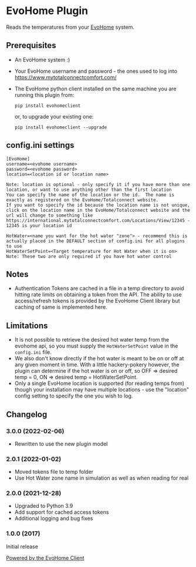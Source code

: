 # EvoHome Plugin

Reads the temperatures from your [EvoHome](http://www.honeywelluk.com/products/Systems/Zoned/evohome-Main/) system.

## Prerequisites
* An EvoHome system :)
* Your EvoHome username and password - the ones used to log into https://www.mytotalconnectcomfort.com/
* The EvoHome python client installed on the same machine you are running this plugin from:

  `pip install evohomeclient`

  or, to upgrade your existing one:

  `pip install evohomeclient --upgrade`

## config.ini settings
```
[EvoHome]
username=<evohome username>
password=<evohome password>
location=<location id or location name>

Note: location is optional - only specify it if you have more than one location, or want to use anything other than the first location
You can specify the name of the location or the id.  The name is exactly as registered on the EvoHome/Totalconnect website.
If you want to specify the id because the location name is not unique, click on the location name in the EvoHome/Totalconnect website and the
url will change to something like https://international.mytotalconnectcomfort.com/Locations/View/12345 - 12345 is your location id

HotWater=<name you want for the hot water "zone"> - recommend this is actually placed in the DEFAULT section of config.ini for all plugins to use
HotWaterSetPoint=<Target temperature for Hot Water when it is on>
Note: These two are only required if you have hot water control
```

## Notes
- Authentication Tokens are cached in a file in a temp directory to avoid hitting rate limits on obtaining a token from the API.
The ability to use access/refresh tokens is provided by the EvoHome Client library but caching of same is implemented here.

## Limitations
* It is not possible to retrieve the desired hot water temp from the evohome api, so you must supply the `HotWaterSetPoint` value in the `config.ini` file.
* We also don't know directly if the hot water is meant to be on or off at any given moment in time.
  With a little hackery-pokery however, the plugin can determine if the hot water is on or off, so OFF => desired temp = 0, ON => desired temp = HotWaterSetPoint.
* Only a single EvoHome location is supported (for reading temps from) though your installation may have multiple locations - use the "location" config setting to specify the one you wish to log.


## Changelog
### 3.0.0 (2022-02-06)
- Rewritten to use the new plugin model
### 2.0.1 (2022-01-02)
- Moved tokens file to temp folder
- Use Hot Water zone name in simulation as well as when reading for real
### 2.0.0 (2021-12-28)
- Upgraded to Python 3.9
- Add support for cached access tokens
- Additional logging and bug fixes
### 1.0.0 (2017)
Initial release

[Powered by the EvoHome Client](https://github.com/watchforstock/evohome-client)

